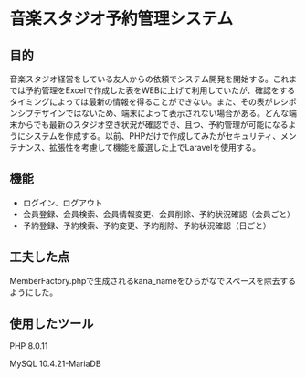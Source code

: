 # 音楽スタジオ予約管理システム

## 目的
音楽スタジオ経営をしている友人からの依頼でシステム開発を開始する。これまでは予約管理をExcelで作成した表をWEBに上げて利用していたが、確認をするタイミングによっては最新の情報を得ることができない。また、その表がレシポンシブデザインではないため、端末によって表示されない場合がある。どんな端末からでも最新のスタジオ空き状況が確認でき、且つ、予約管理が可能になるようにシステムを作成する。以前、PHPだけで作成してみたがセキュリティ、メンテナンス、拡張性を考慮して機能を厳選した上でLaravelを使用する。

## 機能
- ログイン、ログアウト
- 会員登録、会員検索、会員情報変更、会員削除、予約状況確認（会員ごと）
- 予約登録、予約検索、予約変更、予約削除、予約状況確認（日ごと）

## 工夫した点
MemberFactory.phpで生成されるkana_nameをひらがなでスペースを除去するようにした。

## 使用したツール
PHP 8.0.11

MySQL 10.4.21-MariaDB
